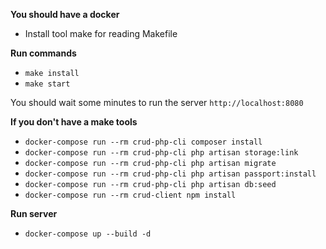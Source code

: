 **You should have a docker**

- Install tool make for reading Makefile

**Run commands**

- `make install`
- `make start`

You should wait some minutes to run the server `http://localhost:8080`

**If you don't have a make tools**

- `docker-compose run --rm crud-php-cli composer install`
- `docker-compose run --rm crud-php-cli php artisan storage:link`
- `docker-compose run --rm crud-php-cli php artisan migrate`
- `docker-compose run --rm crud-php-cli php artisan passport:install`
- `docker-compose run --rm crud-php-cli php artisan db:seed`
- `docker-compose run --rm crud-client npm install`

**Run server**

- `docker-compose up --build -d`
